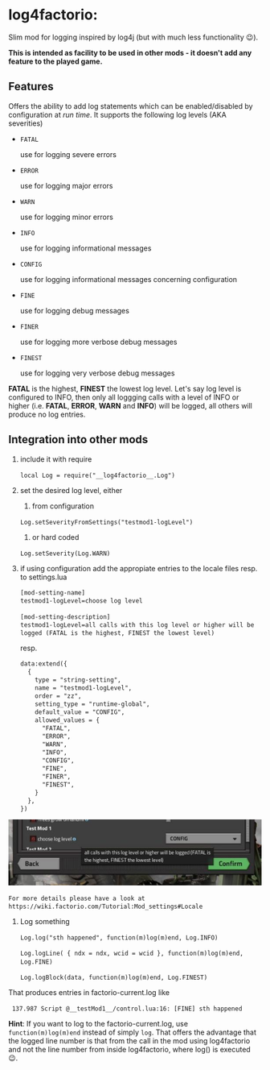# log4factorio:
Slim mod for logging inspired by log4j (but with much less functionality 😉).

**This is intended as facility to be used in other mods - it doesn't add any feature to the played game.**

## Features
Offers the ability to add log statements which can be enabled/disabled by configuration at _run time_. 
It supports the following log levels (AKA severities)
*     FATAL 
    use for logging severe errors
*     ERROR 
    use for logging major errors
*     WARN  
    use for logging minor errors
*     INFO  
    use for logging informational messages
*     CONFIG
    use for logging informational messages concerning configuration
*     FINE  
    use for logging debug messages
*     FINER 
    use for logging more verbose debug messages
*     FINEST
    use for logging very verbose debug messages

**FATAL** is the highest, **FINEST** the lowest log level. Let's say log level is configured to INFO, then only all 
loggging calls with a level of INFO or higher (i.e. **FATAL**, **ERROR**, **WARN** and **INFO**) will be logged, all 
others will produce no log entries.


## Integration into other mods
1. include it with require

    `local Log = require("__log4factorio__.Log")`
1. set the desired log level, either 
   1. from configuration
        
     `Log.setSeverityFromSettings("testmod1-logLevel")`
   1. or hard coded
        
     `Log.setSeverity(Log.WARN)`
1. if using configuration add the appropiate entries to the locale files resp. to settings.lua

    ```
    [mod-setting-name]
    testmod1-logLevel=choose log level
    
    [mod-setting-description]
    testmod1-logLevel=all calls with this log level or higher will be logged (FATAL is the highest, FINEST the lowest level)
    ```

    resp.

    ```
    data:extend({
      {
        type = "string-setting",
        name = "testmod1-logLevel",
        order = "zz",
        setting_type = "runtime-global",
        default_value = "CONFIG",
        allowed_values = {
          "FATAL",
          "ERROR",
          "WARN",
          "INFO",
          "CONFIG",
          "FINE",
          "FINER",
          "FINEST",
        }
      },
    })
    ```
![settings](https://github.com/xyzzycgn/log4factorio/blob/main/settings.jpg?raw=true)

    For more details please have a look at https://wiki.factorio.com/Tutorial:Mod_settings#Locale

1. Log something

    `Log.log("sth happened", function(m)log(m)end, Log.INFO)`

    `Log.logLine( { ndx = ndx, wcid = wcid }, function(m)log(m)end, Log.FINE)`
    
    `Log.logBlock(data, function(m)log(m)end, Log.FINEST)`

That produces entries in factorio-current.log like

` 137.987 Script @__testMod1__/control.lua:16: [FINE] sth happened`

**Hint**: If you want to log to the factorio-current.log, use `function(m)log(m)end` instead of simply `log`. That offers 
the advantage that the logged line number is that from the call in the mod using log4factorio and not the line number 
from inside log4factorio, where log() is executed 😉.



